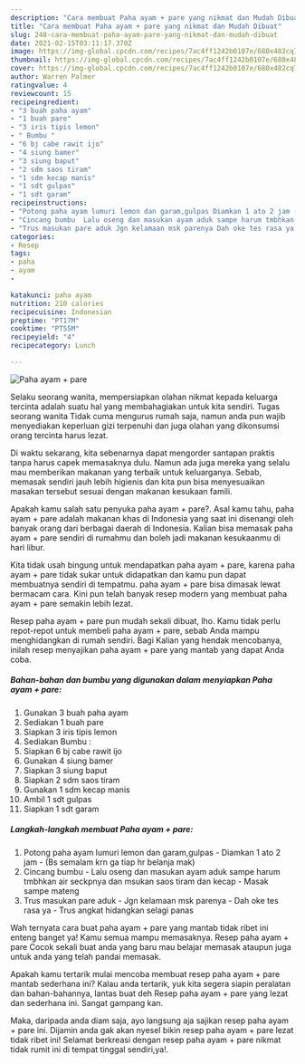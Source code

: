 ```yaml
---
description: "Cara membuat Paha ayam + pare yang nikmat dan Mudah Dibuat"
title: "Cara membuat Paha ayam + pare yang nikmat dan Mudah Dibuat"
slug: 248-cara-membuat-paha-ayam-pare-yang-nikmat-dan-mudah-dibuat
date: 2021-02-15T03:11:17.370Z
image: https://img-global.cpcdn.com/recipes/7ac4ff1242b0107e/680x482cq70/paha-ayam-pare-foto-resep-utama.jpg
thumbnail: https://img-global.cpcdn.com/recipes/7ac4ff1242b0107e/680x482cq70/paha-ayam-pare-foto-resep-utama.jpg
cover: https://img-global.cpcdn.com/recipes/7ac4ff1242b0107e/680x482cq70/paha-ayam-pare-foto-resep-utama.jpg
author: Warren Palmer
ratingvalue: 4
reviewcount: 15
recipeingredient:
- "3 buah paha ayam"
- "1 buah pare"
- "3 iris tipis lemon"
- " Bumbu "
- "6 bj cabe rawit ijo"
- "4 siung bamer"
- "3 siung baput"
- "2 sdm saos tiram"
- "1 sdm kecap manis"
- "1 sdt gulpas"
- "1 sdt garam"
recipeinstructions:
- "Potong paha ayam lumuri lemon dan garam,gulpas Diamkan 1 ato 2 jam (Bs semalam krn ga tiap hr belanja mak)"
- "Cincang bumbu  Lalu oseng dan masukan ayam aduk sampe harum tmbhkan air seckpnya dan msukan saos tiram dan kecap Masak sampe mateng"
- "Trus masukan pare aduk Jgn kelamaan msk parenya Dah oke tes rasa ya Trus angkat hidangkan selagi panas"
categories:
- Resep
tags:
- paha
- ayam
- 

katakunci: paha ayam  
nutrition: 210 calories
recipecuisine: Indonesian
preptime: "PT17M"
cooktime: "PT55M"
recipeyield: "4"
recipecategory: Lunch

---
```



![Paha ayam + pare](https://img-global.cpcdn.com/recipes/7ac4ff1242b0107e/680x482cq70/paha-ayam-pare-foto-resep-utama.jpg)

Selaku seorang wanita, mempersiapkan olahan nikmat kepada keluarga tercinta adalah suatu hal yang membahagiakan untuk kita sendiri. Tugas seorang  wanita Tidak cuma mengurus rumah saja, namun anda pun wajib menyediakan keperluan gizi terpenuhi dan juga olahan yang dikonsumsi orang tercinta harus lezat.

Di waktu  sekarang, kita sebenarnya dapat mengorder santapan praktis tanpa harus capek memasaknya dulu. Namun ada juga mereka yang selalu mau memberikan makanan yang terbaik untuk keluarganya. Sebab, memasak sendiri jauh lebih higienis dan kita pun bisa menyesuaikan masakan tersebut sesuai dengan makanan kesukaan famili. 



Apakah kamu salah satu penyuka paha ayam + pare?. Asal kamu tahu, paha ayam + pare adalah makanan khas di Indonesia yang saat ini disenangi oleh banyak orang dari berbagai daerah di Indonesia. Kalian bisa memasak paha ayam + pare sendiri di rumahmu dan boleh jadi makanan kesukaanmu di hari libur.

Kita tidak usah bingung untuk mendapatkan paha ayam + pare, karena paha ayam + pare tidak sukar untuk didapatkan dan kamu pun dapat membuatnya sendiri di tempatmu. paha ayam + pare bisa dimasak lewat bermacam cara. Kini pun telah banyak resep modern yang membuat paha ayam + pare semakin lebih lezat.

Resep paha ayam + pare pun mudah sekali dibuat, lho. Kamu tidak perlu repot-repot untuk membeli paha ayam + pare, sebab Anda mampu menghidangkan di rumah sendiri. Bagi Kalian yang hendak mencobanya, inilah resep menyajikan paha ayam + pare yang mantab yang dapat Anda coba.

<!--inarticleads1-->

##### Bahan-bahan dan bumbu yang digunakan dalam menyiapkan Paha ayam + pare:

1. Gunakan 3 buah paha ayam
1. Sediakan 1 buah pare
1. Siapkan 3 iris tipis lemon
1. Sediakan  Bumbu :
1. Siapkan 6 bj cabe rawit ijo
1. Gunakan 4 siung bamer
1. Siapkan 3 siung baput
1. Siapkan 2 sdm saos tiram
1. Gunakan 1 sdm kecap manis
1. Ambil 1 sdt gulpas
1. Siapkan 1 sdt garam




<!--inarticleads2-->

##### Langkah-langkah membuat Paha ayam + pare:

1. Potong paha ayam lumuri lemon dan garam,gulpas - Diamkan 1 ato 2 jam - (Bs semalam krn ga tiap hr belanja mak)
1. Cincang bumbu  - Lalu oseng dan masukan ayam aduk sampe harum tmbhkan air seckpnya dan msukan saos tiram dan kecap - Masak sampe mateng
1. Trus masukan pare aduk - Jgn kelamaan msk parenya - Dah oke tes rasa ya - Trus angkat hidangkan selagi panas




Wah ternyata cara buat paha ayam + pare yang mantab tidak ribet ini enteng banget ya! Kamu semua mampu memasaknya. Resep paha ayam + pare Cocok sekali buat anda yang baru mau belajar memasak ataupun juga untuk anda yang telah pandai memasak.

Apakah kamu tertarik mulai mencoba membuat resep paha ayam + pare mantab sederhana ini? Kalau anda tertarik, yuk kita segera siapin peralatan dan bahan-bahannya, lantas buat deh Resep paha ayam + pare yang lezat dan sederhana ini. Sangat gampang kan. 

Maka, daripada anda diam saja, ayo langsung aja sajikan resep paha ayam + pare ini. Dijamin anda gak akan nyesel bikin resep paha ayam + pare lezat tidak ribet ini! Selamat berkreasi dengan resep paha ayam + pare nikmat tidak rumit ini di tempat tinggal sendiri,ya!.

